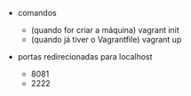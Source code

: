 - comandos
    - (quando for criar a máquina) vagrant init
    - (quando já tiver o Vagrantfile) vagrant up

- portas redirecionadas para localhost
    - 8081
    - 2222